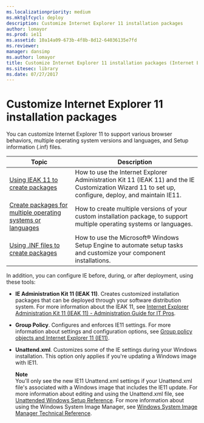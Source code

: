 ```yaml
---
ms.localizationpriority: medium
ms.mktglfcycl: deploy
description: Customize Internet Explorer 11 installation packages
author: lomayor
ms.prod: ie11
ms.assetid: 10a14a09-673b-4f8b-8d12-64036135e7fd
ms.reviewer: 
manager: dansimp
ms.author: lomayor
title: Customize Internet Explorer 11 installation packages (Internet Explorer 11 for IT Pros)
ms.sitesec: library
ms.date: 07/27/2017
---
```



# Customize Internet Explorer 11 installation packages
You can customize Internet Explorer 11 to support various browser behaviors, multiple operating system versions and languages, and Setup information (.inf) files.

|Topic                                                                   |Description                                         |
|------------------------------------------------------------------------|----------------------------------------------------|
|[Using IEAK 11 to create packages](using-ieak11-to-create-install-packages.md) |How to use the Internet Explorer Administration Kit 11 (IEAK 11) and the IE Customization Wizard 11 to set up, configure, deploy, and maintain IE11. |
|[Create packages for multiple operating systems or languages](create-install-packages-for-multiple-operating-systems-or-languages.md) |How to create multiple versions of your custom installation package, to support multiple operating systems or languages. |
|[Using .INF files to create packages](using-inf-files-to-create-install-packages.md) |How to use the Microsoft® Windows Setup Engine to automate setup tasks and customize your component installations. |



In addition, you can configure IE before, during, or after deployment, using these tools:

-   **IE Administration Kit 11 (IEAK 11)**. Creates customized installation packages that can be deployed through your software distribution system. For more information about the IEAK 11, see [Internet Explorer Administration Kit 11 (IEAK 11) - Administration Guide for IT Pros](../ie11-ieak/index.md).

-   **Group Policy**. Configures and enforces IE11 settings. For more information about settings and configuration options, see [Group policy objects and Internet Explorer 11 (IE11)](group-policy-objects-and-ie11.md).

-   **Unattend.xml**. Customizes some of the IE settings during your Windows installation. This option only applies if you're updating a Windows image with IE11.<p>**Note**<br>
You'll only see the new IE11 Unattend.xml settings if your Unattend.xml file's associated with a Windows image that includes the IE11 update. For more information about editing and using the Unattend.xml file, see [Unattended Windows Setup Reference](https://go.microsoft.com/fwlink/p/?LinkId=276788). For more information about using the Windows System Image Manager, see [Windows System Image Manager Technical Reference](https://go.microsoft.com/fwlink/p/?LinkId=276789).

     

 

 



